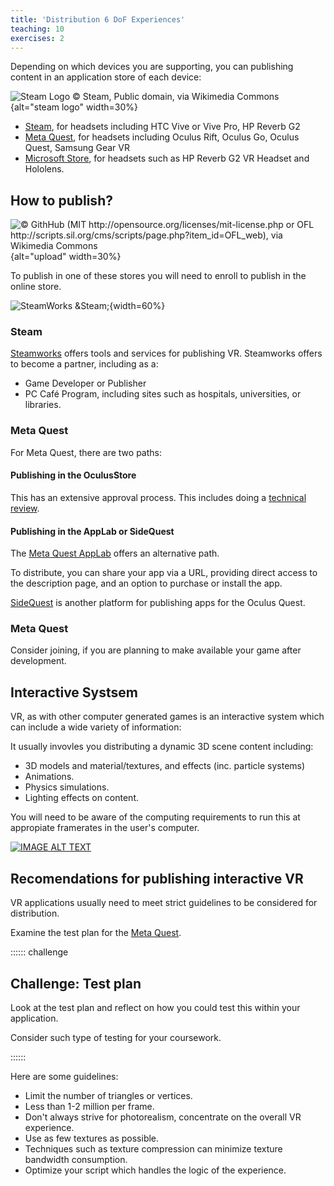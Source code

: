 ```yaml
---
title: 'Distribution 6 DoF Experiences'
teaching: 10
exercises: 2
---
```




Depending on which devices you are supporting, you can
publishing content in an application store of each device:

![Steam Logo &copy; Steam, Public domain, via Wikimedia Commons](https://upload.wikimedia.org/wikipedia/commons/8/83/Steam_icon_logo.svg){alt="steam logo" width=30%}

- [Steam](https://store.steampowered.com/), for headsets
including HTC Vive or Vive Pro, HP Reverb G2
- [Meta Quest](https://www.meta.com/en-gb/experiences/), for headsets
including Oculus Rift, Oculus Go, Oculus Quest,  Samsung Gear VR
- [Microsoft Store](https://www.microsoft.com/en-us/store/collections/hlgettingstarted/hololens),
for headsets such as HP Reverb G2 VR Headset and Hololens.

## How to publish?

![&copy; GithHub (MIT <http://opensource.org/licenses/mit-license.php> or OFL <http://scripts.sil.org/cms/scripts/page.php?item_id=OFL_web>), via Wikimedia Commons](https://upload.wikimedia.org/wikipedia/commons/b/bb/Octicons-cloud-upload.svg){alt="upload" width=30%}

To publish in one of these stores you will need to 
enroll to publish in the online store.

![SteamWorks &Steam;](https://partner.steamgames.com/public/images/home/background.jpg){width=60%}


### Steam

[Steamworks](https://partner.steamgames.com/)
offers tools and services for publishing VR. Steamworks offers
to become a partner, including as a:

- Game Developer or Publisher
- PC Café Program, including sites such as hospitals, universities, or libraries.	

### Meta Quest
For Meta Quest, there are two paths: 

#### Publishing in the OculusStore 

This has an extensive approval process. This includes
doing a [technical review](https://developer.oculus.com/resources/publish-quest-req/).

#### Publishing in the AppLab or SideQuest 

The [Meta Quest AppLab](https://developer.oculus.com/manage/) offers an
alternative path.

To distribute, you can share your app via a URL, providing
direct access to the description page,
and an option to purchase or install the app. 

[SideQuest](https://sidequestvr.com/apps/applab/) is
another platform for publishing apps for the Oculus Quest.

### Meta Quest

Consider joining, if you are planning to make
available your game after development.



## Interactive Systsem

VR, as with other computer generated games
is an interactive system which can include a wide variety of information:

It usually invovles you distributing a dynamic 3D
scene content including:

- 3D models and material/textures, and effects (inc. particle systems)
- Animations.
- Physics simulations.
- Lighting effects on content.

You will need to be aware of the
computing requirements to run this at appropiate framerates in
the user's computer.


[![IMAGE ALT TEXT](https://i.ytimg.com/vi/NSzje6I3BZA/maxresdefault.jpg)](https://www.youtube.com/watch?v=NSzje6I3BZA "Framerate")

## Recomendations for publishing interactive VR

VR applications
usually need to meet strict guidelines to be considered for distribution.

Examine the test plan for the [Meta Quest](https://developer.oculus.com/resources/publish-quest-req/#test-plan).

:::::: challenge

## Challenge: Test plan

Look at the test plan and reflect on how you could test 
this within your application.

Consider such type of testing for your coursework.

:::::: 

Here are some guidelines:

- Limit the number of triangles or vertices.
- Less than 1-2 million per frame.
- Don't always strive for photorealism, concentrate on the overall VR experience.
- Use as few textures as possible.
- Techniques such as texture compression can minimize texture bandwidth consumption.
- Optimize your script which handles the logic of the experience.




